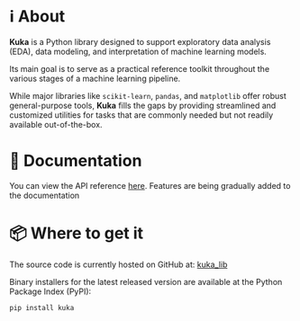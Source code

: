 # ℹ️ About

**Kuka** is a Python library designed to support exploratory data analysis (EDA), data modeling, and interpretation of machine learning models.  

Its main goal is to serve as a practical reference toolkit throughout the various stages of a machine learning pipeline.

While major libraries like `scikit-learn`, `pandas`, and `matplotlib` offer robust general-purpose tools, **Kuka** fills the gaps by providing streamlined and customized utilities for tasks that are commonly needed but not readily available out-of-the-box.

# 📖 Documentation

You can view the API reference [here](https://tenoriolms.github.io/kuka_lib/). Features are being gradually added to the documentation

# 📦 Where to get it

The source code is currently hosted on GitHub at: [kuka_lib](https://github.com/tenoriolms/kuka_lib)

Binary installers for the latest released version are available at the Python Package Index (PyPI):

```bash
pip install kuka
```


